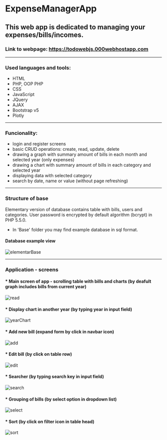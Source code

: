 # ExpenseManagerApp


## This web app is dedicated to managing your expenses/bills/incomes.
### Link to webpage: https://todowebjs.000webhostapp.com

---

### Used languages and tools:
 - HTML
 - PHP, OOP PHP
 - CSS
 - JavaScript
 - JQuery
 - AJAX
 - Bootstrap v5
 - Plotly

---

### Funcionality:
 - login and register screens
 - basic CRUD operations: create, read, update, delete
 - drawing a graph with summary amount of bills in each month and selected year (only expenses)
 - drawing a chart with summary amount of bills in each category and selected year
 - displaying data with selected category
 - search by date, name or value (without page refreshing)

---

### Structure of base
Elementary version of database contains table with bills, users and categories. 
User password is encrypted by default algorithm (bcrypt) in PHP 5.5.0.

* In 'Base' folder you may find example database in sql format.

#### Database example view
![elementarBase](https://user-images.githubusercontent.com/67658221/164230883-cb928596-04fe-4b94-a80c-e30e4b5817ef.png)

---

### Application - screens 

#### * Main screen of app - scrolling table with bills and charts (by deafult graph includes bills from current year)

![read](https://user-images.githubusercontent.com/67658221/164232039-edb1e8c1-c364-4745-9155-7bc4e5547b99.png)

#### * Display chart in another year (by typing year in input field)

![yearChart](https://user-images.githubusercontent.com/67658221/164232583-b4c38093-9a9b-4108-9159-11a4b4ef4be6.png)

#### * Add new bill (expand form by click in navbar icon)
![add](https://user-images.githubusercontent.com/67658221/164230616-8e5c1105-87f3-4f07-b72d-7dd52ec45c90.png)

#### * Edit bill (by click on table row)
![edit](https://user-images.githubusercontent.com/67658221/164231079-3a940543-1d9f-4a8e-b913-28d7a189b685.png)

#### * Searcher (by typing search key in input field)
![search](https://user-images.githubusercontent.com/67658221/164231190-f91fe55c-4cf7-4024-ba59-901cac5d36c4.png)

#### * Grouping of bills (by select option in dropdown list)
![select](https://user-images.githubusercontent.com/67658221/164232844-68f209b8-5144-4da7-ae03-964d3362b9f9.png)

#### * Sort (by click on filter icon in table head)
![sort](https://user-images.githubusercontent.com/67658221/164233041-eb834bdf-04cb-44c3-bceb-eb1e96576e0d.png)


